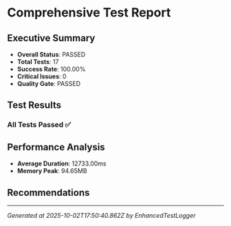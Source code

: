 # Comprehensive Test Report

## Executive Summary
- **Overall Status**: PASSED
- **Total Tests**: 17
- **Success Rate**: 100.00%
- **Critical Issues**: 0
- **Quality Gate**: PASSED

## Test Results
### All Tests Passed ✅

## Performance Analysis
- **Average Duration**: 12733.00ms
- **Memory Peak**: 94.65MB

## Recommendations


---
*Generated at 2025-10-02T17:50:40.862Z by EnhancedTestLogger*